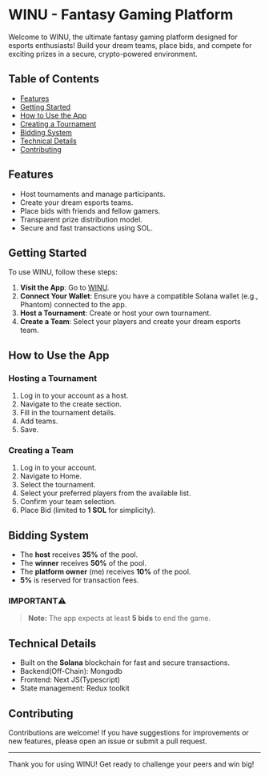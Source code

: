 # WINU - Fantasy Gaming Platform

Welcome to WINU, the ultimate fantasy gaming platform designed for esports enthusiasts! Build your dream teams, place bids, and compete for exciting prizes in a secure, crypto-powered environment.

## Table of Contents

- [Features](#features)
- [Getting Started](#getting-started)
- [How to Use the App](#how-to-use-the-app)
- [Creating a Tournament](#creating-a-tournament)
- [Bidding System](#bidding-system)
- [Technical Details](#technical-details)
- [Contributing](#contributing)

## Features

- Host tournaments and manage participants.
- Create your dream esports teams.
- Place bids with friends and fellow gamers.
- Transparent prize distribution model.
- Secure and fast transactions using SOL.

## Getting Started

To use WINU, follow these steps:

1. **Visit the App**: Go to [WINU](https://thewinu.vercel.app/).
2. **Connect Your Wallet**: Ensure you have a compatible Solana wallet (e.g., Phantom) connected to the app.
3. **Host a Tournament**: Create or host your own tournament.
4. **Create a Team**: Select your players and create your dream esports team.

## How to Use the App

### Hosting a Tournament

1. Log in to your account as a host.
2. Navigate to the create section.
3. Fill in the tournament details.
4. Add teams.
5. Save.

### Creating a Team

1. Log in to your account.
2. Navigate to Home.
3. Select the tournament.
4. Select your preferred players from the available list.
5. Confirm your team selection.
6. Place Bid (limited to **1 SOL** for simplicity).


## Bidding System

- The **host** receives **35%** of the pool.
- The **winner** receives **50%** of the pool.
- The **platform owner** (me) receives **10%** of the pool.
- **5%** is reserved for transaction fees.

### IMPORTANT⚠️
> **Note:** The app expects at least **5 bids** to end the game.

## Technical Details

- Built on the **Solana** blockchain for fast and secure transactions.
- Backend(Off-Chain): Mongodb
- Frontend: Next JS(Typescript)
- State management: Redux toolkit 

## Contributing

Contributions are welcome! If you have suggestions for improvements or new features, please open an issue or submit a pull request.

---

Thank you for using WINU! Get ready to challenge your peers and win big!

